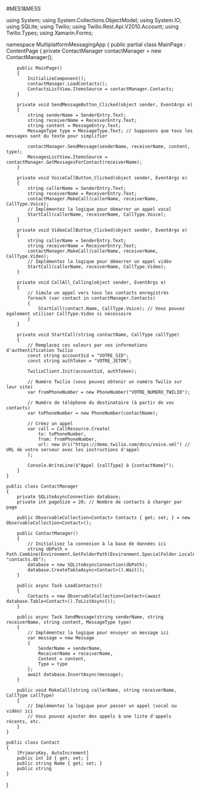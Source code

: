 #MES1&MESS

using System;
using System.Collections.ObjectModel;
using System.IO;
using SQLite;
using Twilio;
using Twilio.Rest.Api.V2010.Account;
using Twilio.Types;
using Xamarin.Forms;

namespace MultiplatformMessagingApp
{
    public partial class MainPage : ContentPage
    {
        private ContactManager contactManager = new ContactManager();

        public MainPage()
        {
            InitializeComponent();
            contactManager.LoadContacts();
            ContactsListView.ItemsSource = contactManager.Contacts;
        }

        private void SendMessageButton_Clicked(object sender, EventArgs e)
        {
            string senderName = SenderEntry.Text;
            string receiverName = ReceiverEntry.Text;
            string content = MessageEntry.Text;
            MessageType type = MessageType.Text; // Supposons que tous les messages sont du texte pour simplifier

            contactManager.SendMessage(senderName, receiverName, content, type);
            MessagesListView.ItemsSource = contactManager.GetMessagesForContact(receiverName);
        }

        private void VoiceCallButton_Clicked(object sender, EventArgs e)
        {
            string callerName = SenderEntry.Text;
            string receiverName = ReceiverEntry.Text;
            contactManager.MakeCall(callerName, receiverName, CallType.Voice);
            // Implémentez la logique pour démarrer un appel vocal
            StartCall(callerName, receiverName, CallType.Voice);
        }

        private void VideoCallButton_Clicked(object sender, EventArgs e)
        {
            string callerName = SenderEntry.Text;
            string receiverName = ReceiverEntry.Text;
            contactManager.MakeCall(callerName, receiverName, CallType.Video);
            // Implémentez la logique pour démarrer un appel vidéo
            StartCall(callerName, receiverName, CallType.Video);
        }

        private void CallAll_Calling(object sender, EventArgs e)
        {
            // Simule un appel vers tous les contacts enregistrés
            foreach (var contact in contactManager.Contacts)
            {
                StartCall(contact.Name, CallType.Voice); // Vous pouvez également utiliser CallType.Video si nécessaire
            }
        }

        private void StartCall(string contactName, CallType callType)
        {
            // Remplacez ces valeurs par vos informations d'authentification Twilio
            const string accountSid = "VOTRE_SID";
            const string authToken = "VOTRE_JETON";

            TwilioClient.Init(accountSid, authToken);

            // Numéro Twilio (vous pouvez obtenir un numéro Twilio sur leur site)
            var fromPhoneNumber = new PhoneNumber("VOTRE_NUMERO_TWILIO");

            // Numéro de téléphone du destinataire (à partir de vos contacts)
            var toPhoneNumber = new PhoneNumber(contactName);

            // Créez un appel
            var call = CallResource.Create(
                to: toPhoneNumber,
                from: fromPhoneNumber,
                url: new Uri("https://demo.twilio.com/docs/voice.xml") // URL de votre serveur avec les instructions d'appel
            );

            Console.WriteLine($"Appel {callType} à {contactName}");
        }
    }

    public class ContactManager
    {
        private SQLiteAsyncConnection database;
        private int pageSize = 20; // Nombre de contacts à charger par page

        public ObservableCollection<Contact> Contacts { get; set; } = new ObservableCollection<Contact>();

        public ContactManager()
        {
            // Initialisez la connexion à la base de données ici
            string dbPath = Path.Combine(Environment.GetFolderPath(Environment.SpecialFolder.LocalApplicationData), "contacts.db");
            database = new SQLiteAsyncConnection(dbPath);
            database.CreateTableAsync<Contact>().Wait();
        }

        public async Task LoadContacts()
        {
            Contacts = new ObservableCollection<Contact>(await database.Table<Contact>().ToListAsync());
        }

        public async Task SendMessage(string senderName, string receiverName, string content, MessageType type)
        {
            // Implémentez la logique pour envoyer un message ici
            var message = new Message
            {
                SenderName = senderName,
                ReceiverName = receiverName,
                Content = content,
                Type = type
            };
            await database.InsertAsync(message);
        }

        public void MakeCall(string callerName, string receiverName, CallType callType)
        {
            // Implémentez la logique pour passer un appel (vocal ou vidéo) ici
            // Vous pouvez ajouter des appels à une liste d'appels récents, etc.
        }
    }

    public class Contact
    {
        [PrimaryKey, AutoIncrement]
        public int Id { get; set; }
        public string Name { get; set; }
        public string
    }
}

